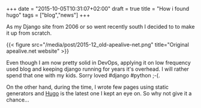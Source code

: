 +++
date = "2015-10-05T10:31:07+02:00"
draft = true
title = "How i found hugo"
tags = ["blog","news"]
+++

As my Django site from 2006 or so went recently south I decided to to make it up from scratch.

{{< figure src="/media/post/2015-12_old-apealive-net.png" title="Original apealive.net website" >}}

Even though I am now pretty solid in DevOps, applying it on low frequency used blog and keeping django running for years it's overhead. I will rather spend that one with my kids. Sorry loved #django #python ;-(.

On the other hand, during the time, I wrote few pages using static generators and [Hugo](https://gohugo.io) is the latest one I kept an eye on. So why not give it a chance...


